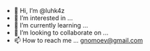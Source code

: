 - 👋 Hi, I’m @luhk4z
- 👀 I’m interested in ...
- 🌱 I’m currently learning ...
- 💞️ I’m looking to collaborate on ...
- 📫 How to reach me ... gnomoev@gmail.com

<!---
luhk4z/luhk4z is a ✨ special ✨ repository because its `README.md` (this file) appears on your GitHub profile.
You can click the Preview link to take a look at your changes.
--->
